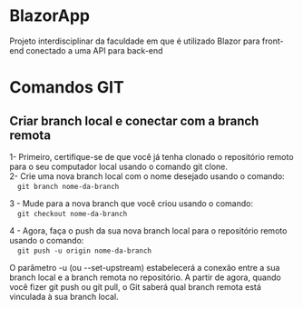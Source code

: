 # BlazorApp
Projeto interdisciplinar da faculdade em que é utilizado Blazor para front-end conectado a uma API para back-end

# Comandos GIT

## Criar branch local e conectar com a branch remota

1- Primeiro, certifique-se de que você já tenha clonado o repositório remoto para o seu computador local usando o comando git clone.\
2- Crie uma nova branch local com o nome desejado usando o comando:\
&emsp;``git branch nome-da-branch``

3 - Mude para a nova branch que você criou usando o comando:\
&emsp;``git checkout nome-da-branch``

4 - Agora, faça o push da sua nova branch local para o repositório remoto usando o comando:\
&emsp;``git push -u origin nome-da-branch``

O parâmetro -u (ou --set-upstream) estabelecerá a conexão entre a sua branch local e a branch remota no repositório. A partir de agora, quando você fizer git push ou git pull, o Git saberá qual branch remota está vinculada à sua branch local.
